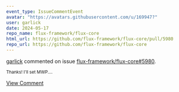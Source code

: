 ```yaml
---
event_type: IssueCommentEvent
avatar: "https://avatars.githubusercontent.com/u/169947?"
user: garlick
date: 2024-05-17
repo_name: flux-framework/flux-core
html_url: https://github.com/flux-framework/flux-core/pull/5980
repo_url: https://github.com/flux-framework/flux-core
---
```


<a href='https://github.com/garlick' target='_blank'>garlick</a> commented on issue <a href='https://github.com/flux-framework/flux-core/pull/5980' target='_blank'>flux-framework/flux-core#5980</a>.

<small>Thanks!  I'll set MWP....</small>

<a href='https://github.com/flux-framework/flux-core/pull/5980' target='_blank'>View Comment</a>